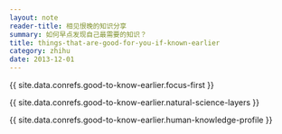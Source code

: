 ```yaml
---
layout: note
reader-title: 相见恨晚的知识分享
summary: 如何早点发现自己最需要的知识？
title: things-that-are-good-for-you-if-known-earlier
category: zhihu
date: 2013-12-01
---
```


{{ site.data.conrefs.good-to-know-earlier.focus-first }}

{{ site.data.conrefs.good-to-know-earlier.natural-science-layers }}

{{ site.data.conrefs.good-to-know-earlier.human-knowledge-profile }}
